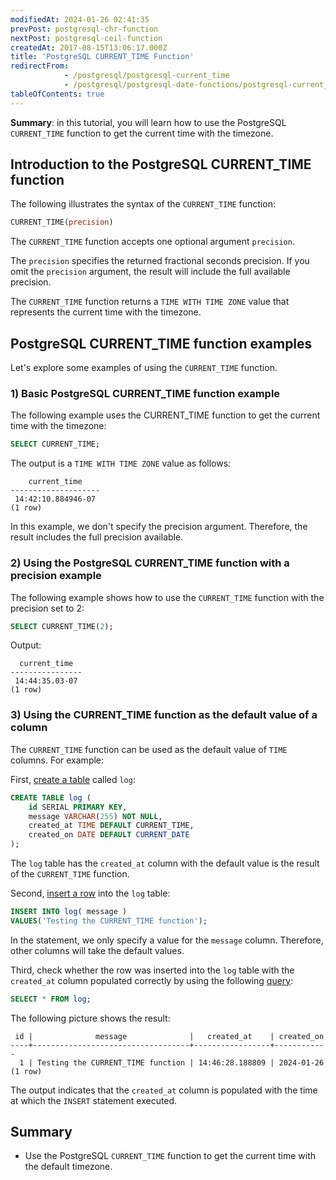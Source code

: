 ```yaml
---
modifiedAt: 2024-01-26 02:41:35
prevPost: postgresql-chr-function
nextPost: postgresql-ceil-function
createdAt: 2017-08-15T13:06:17.000Z
title: 'PostgreSQL CURRENT_TIME Function'
redirectFrom:
            - /postgresql/postgresql-current_time 
            - /postgresql/postgresql-date-functions/postgresql-current_time
tableOfContents: true
---
```



**Summary**: in this tutorial, you will learn how to use the PostgreSQL `CURRENT_TIME` function to get the current time with the timezone.

## Introduction to the PostgreSQL CURRENT_TIME function

The following illustrates the syntax of the `CURRENT_TIME` function:

```sql
CURRENT_TIME(precision)
```

The `CURRENT_TIME` function accepts one optional argument `precision`.

The `precision` specifies the returned fractional seconds precision. If you omit the `precision` argument, the result will include the full available precision.

The `CURRENT_TIME` function returns a `TIME WITH TIME ZONE` value that represents the current time with the timezone.

## PostgreSQL CURRENT_TIME function examples

Let's explore some examples of using the `CURRENT_TIME` function.

### 1) Basic PostgreSQL CURRENT_TIME function example

The following example uses the CURRENT_TIME function to get the current time with the timezone:

```sql
SELECT CURRENT_TIME;
```

The output is a `TIME WITH TIME ZONE` value as follows:

```
    current_time
--------------------
 14:42:10.884946-07
(1 row)
```

In this example, we don't specify the precision argument. Therefore, the result includes the full precision available.

### 2) Using the PostgreSQL CURRENT_TIME function with a precision example

The following example shows how to use the `CURRENT_TIME` function with the precision set to 2:

```sql
SELECT CURRENT_TIME(2);
```

Output:

```
  current_time
----------------
 14:44:35.03-07
(1 row)
```

### 3) Using the CURRENT_TIME function as the default value of a column

The `CURRENT_TIME` function can be used as the default value of `TIME` columns. For example:

First, [create a table](/postgresql/postgresql-create-table) called `log`:

```sql
CREATE TABLE log (
    id SERIAL PRIMARY KEY,
    message VARCHAR(255) NOT NULL,
    created_at TIME DEFAULT CURRENT_TIME,
    created_on DATE DEFAULT CURRENT_DATE
);
```

The `log` table has the `created_at` column with the default value is the result of the `CURRENT_TIME` function.

Second, [insert a row](/postgresql/postgresql-insert) into the `log` table:

```sql
INSERT INTO log( message )
VALUES('Testing the CURRENT_TIME function');
```

In the statement, we only specify a value for the `message` column. Therefore, other columns will take the default values.

Third, check whether the row was inserted into the `log` table with the `created_at` column populated correctly by using the following [query](/postgresql/postgresql-select):

```sql
SELECT * FROM log;
```

The following picture shows the result:

```
 id |              message              |   created_at    | created_on
----+-----------------------------------+-----------------+------------
  1 | Testing the CURRENT_TIME function | 14:46:28.188809 | 2024-01-26
(1 row)
```

The output indicates that the `created_at` column is populated with the time at which the `INSERT` statement executed.

## Summary

- Use the PostgreSQL `CURRENT_TIME` function to get the current time with the default timezone.

